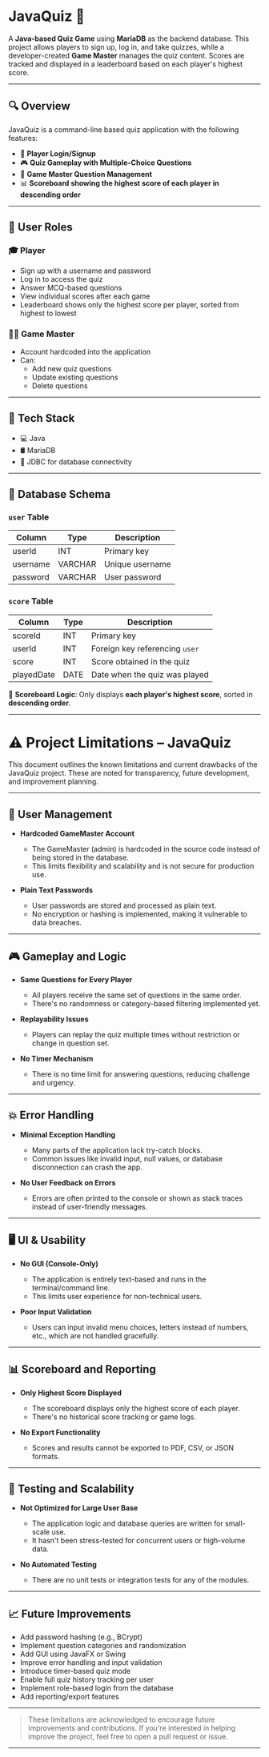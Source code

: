 # JavaQuiz 🎯

A **Java-based Quiz Game** using **MariaDB** as the backend database. This project allows players to sign up, log in, and take quizzes, while a developer-created **Game Master** manages the quiz content. Scores are tracked and displayed in a leaderboard based on each player's highest score.

---

## 🔍 Overview

JavaQuiz is a command-line based quiz application with the following features:

- 🔐 **Player Login/Signup**
- 🎮 **Quiz Gameplay with Multiple-Choice Questions**
- 🧠 **Game Master Question Management**
- 📊 **Scoreboard showing the highest score of each player in descending order**

---

## 👥 User Roles

### 🎓 Player
- Sign up with a username and password
- Log in to access the quiz
- Answer MCQ-based questions
- View individual scores after each game
- Leaderboard shows only the highest score per player, sorted from highest to lowest

### 🧑‍🏫 Game Master
- Account hardcoded into the application
- Can:
  - Add new quiz questions
  - Update existing questions
  - Delete questions

---

## 💾 Tech Stack

- 💻 Java
- 🛢️ MariaDB
- 🔗 JDBC for database connectivity

---

## 🧱 Database Schema

### `user` Table

| Column   | Type     | Description          |
|----------|----------|----------------------|
| userId   | INT      | Primary key          |
| username | VARCHAR  | Unique username      |
| password | VARCHAR  | User password        |

### `score` Table

| Column     | Type     | Description                     |
|------------|----------|---------------------------------|
| scoreId    | INT      | Primary key                     |
| userId     | INT      | Foreign key referencing `user`  |
| score      | INT      | Score obtained in the quiz      |
| playedDate | DATE     | Date when the quiz was played   |

🔢 **Scoreboard Logic**: Only displays **each player's highest score**, sorted in **descending order**.

---


# ⚠️ Project Limitations – JavaQuiz

This document outlines the known limitations and current drawbacks of the JavaQuiz project. These are noted for transparency, future development, and improvement planning.

---

## 🔐 User Management

- **Hardcoded GameMaster Account**
  - The GameMaster (admin) is hardcoded in the source code instead of being stored in the database.
  - This limits flexibility and scalability and is not secure for production use.

- **Plain Text Passwords**
  - User passwords are stored and processed as plain text.
  - No encryption or hashing is implemented, making it vulnerable to data breaches.

---

## 🎮 Gameplay and Logic

- **Same Questions for Every Player**
  - All players receive the same set of questions in the same order.
  - There's no randomness or category-based filtering implemented yet.

- **Replayability Issues**
  - Players can replay the quiz multiple times without restriction or change in question set.

- **No Timer Mechanism**
  - There is no time limit for answering questions, reducing challenge and urgency.

---

## 💥 Error Handling

- **Minimal Exception Handling**
  - Many parts of the application lack try-catch blocks.
  - Common issues like invalid input, null values, or database disconnection can crash the app.

- **No User Feedback on Errors**
  - Errors are often printed to the console or shown as stack traces instead of user-friendly messages.

---

## 🖥️ UI & Usability

- **No GUI (Console-Only)**
  - The application is entirely text-based and runs in the terminal/command line.
  - This limits user experience for non-technical users.

- **Poor Input Validation**
  - Users can input invalid menu choices, letters instead of numbers, etc., which are not handled gracefully.

---

## 📊 Scoreboard and Reporting

- **Only Highest Score Displayed**
  - The scoreboard displays only the highest score of each player.
  - There's no historical score tracking or game logs.

- **No Export Functionality**
  - Scores and results cannot be exported to PDF, CSV, or JSON formats.

---

## 🧪 Testing and Scalability

- **Not Optimized for Large User Base**
  - The application logic and database queries are written for small-scale use.
  - It hasn't been stress-tested for concurrent users or high-volume data.

- **No Automated Testing**
  - There are no unit tests or integration tests for any of the modules.

---

## 📈 Future Improvements

- Add password hashing (e.g., BCrypt)
- Implement question categories and randomization
- Add GUI using JavaFX or Swing
- Improve error handling and input validation
- Introduce timer-based quiz mode
- Enable full quiz history tracking per user
- Implement role-based login from the database
- Add reporting/export features

---

> These limitations are acknowledged to encourage future improvements and contributions. If you're interested in helping improve the project, feel free to open a pull request or issue.

---
